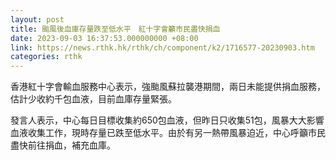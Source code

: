 ```yaml
---
layout: post
title: 颱風後血庫存量跌至低水平　紅十字會籲市民盡快捐血
date: 2023-09-03 16:37:53.000000000 +08:00
link: https://news.rthk.hk/rthk/ch/component/k2/1716577-20230903.htm
categories: rthk
---
```


香港紅十字會輸血服務中心表示，強颱風蘇拉襲港期間，兩日未能提供捐血服務，估計少收約千包血液，目前血庫存量緊張。

發言人表示，中心每日目標收集約650包血液，但昨日只收集51包，風暴大大影響血液收集工作，現時存量已跌至低水平。由於有另一熱帶風暴迫近，中心呼籲市民盡快前往捐血，補充血庫。

